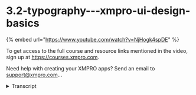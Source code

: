 # 3.2-typography---xmpro-ui-design-basics
{% embed url="https://www.youtube.com/watch?v=NjHogk4spDE" %}



To get access to the full course and resource links mentioned in the video, sign up at https://courses.xmpro.com.

Need help with creating your XMPRO apps? Send an email to support@xmpro.com...
<details>
<summary>Transcript</summary>To get access to the full course and resource links mentioned in the video, sign up at https://courses.xmpro.com.

Need help with creating your XMPRO apps? Send an email to support@xmpro.com...
in this lesson we're going to look at

how to style text or

typography in your user interfaces

the first thing you need to know when it

comes to styling typography for your

interface

is that you need a typographic scale a

typographic scale

is classically known as a harmonious

progression of font sizes

but it's almost like the notes on a

musical scale

this will help you to create a visual

hierarchy and consistency in your design

so there are multiple ways to create a

typographic scale

the way that i like to do it is based on

a font measurement called

an m let's say that we've chosen 16

pixels as our base size

this is going to be 1m 2m

will then be 32 pixels in this scenario

so in the graphic on the right you'll

see that we're using a typographic scale

of 1.25 so 16 pixels is going to be the

body text size

then the smallest heading is going to be

16 pixels

times 1.25 in this case

that's going to be 20 pixels

the second heading size is then going to

be 20 pixels

times 1.25 which in this case is going

to be

25 pixels so you keep going up and down

the scale to give you enough font sizes

to choose from

but why not just choose font sizes based

on what you think will work

well the main reason to use a

typographic scale is that it creates

consistency between different heading

sizes

now if you're looking to create a

typographic scale for your ui i

advise using a table like this one on

the slide

on the left you add the name of the

specific element that you want to add to

your scale

i typically do it smallest at the bottom

to largest at the top

the second column has the size in pixels

and

in m's and the third column has the font

weight

since some of the items in your

typographic scale might be bold

especially headings

then i also like to add a column for

usage where i write down

where this particular item is going to

be used in the interface

there's a great free tool to help you

create your own typographic scale

it's called type scale and all you have

to do to get started

is enter in a base size in pixels

usually we're going to choose 16 pixels

next you're going to select the scale

this will then determine how big the

contrast is between the elements

so you'll see that we have a golden

ratio

perfect fifth minor third etc there's a

whole bunch of different options for you

to choose from

now you'll see if i choose golden ratio

there's going to be quite a big

difference between elements in this

typographic scale

i prefer the major third scale because

it gives enough differentiation between

elements

but without becoming too big to be

practical

now we're going to look at choosing the

right typeface

so what is a typeface well it's actually

the correct

term for what most people would simply

call a font

a font also includes the size

and the style of a typeface so when you

create a ui design

you want to choose a typeface that is

easy to read

and that works in various sizes the most

important thing is that you have to use

it consistently

throughout your ui i want you to

remember back to the worst website

ever that we showed in the first video

this was a great example of

inconsistent font usage i recommend that

you use

a maximum of two typefaces in your ui

design

you can choose between serif or sans

serif fonts

now i don't recommend using scripts or

handwritten fonts

because they can be quite difficult to

read

so what is a serif well serif refers to

the small line or the stroke

that attaches to the end of the larger

stroke in a letter

like the bottom of the blue a sans serif

simply means without serifs examples of

serif fonts

are times new roman and baskerville sans

serifs are typefaces like

ariel helvetica and verdana

serif fonts tend to look more

traditional and they're often used in

newspapers

but if you want a more modern look to

your user interface

i recommend using a sans serif

consistently throughout

so how do you choose font sizes and

weights

well 16 pixels is a good rule of thumb

for both desktop and mobile body text

i don't recommend going any smaller than

this for large sections of text

you can use larger font sizes in your

scale for things that need to be

glanceable

like headings and i would also recommend

steering away from condensed

or thin typefaces another thing to avoid

is using

all lowercase especially if you're using

small font sizes

usability studies have shown that

readability actually goes down

when text is written in all lower case

finally use bold sparingly to emphasize

key areas of text a good example of this

is to make

cards and page headings bold and have

most of the other text on your page

the normal font weight so let's take a

look

at text alignment as i mentioned in

a previous video on visual hierarchy

left aligned text is generally

easier to read than center or right

aligned

this is particularly true in countries

that read from left to right

so here's an example at the bottom of

the slide which one reads easier to you

now let's look at line spacing the web

content accessibility guidelines which

also include the contrast ratio

recommendations

recommend setting your line height or

line spacing

to at least one and a half times the

font size

so what does this mean well if you look

at the examples below you'll see that

the font size is 16 pixels

with one x line height so the line

height for the text on the left is also

16 pixels one and a half times the line

height is going to mean

that the line height is now 16 pixels

times one and a half which is 24.

you'll see an example of this on the

right this adds more breathing room

between text

and also helps to improve readability

the final thing to consider when you're

styling your ui

is to choose a line length that is easy

for users to read

the number of characters in a line has a

big influence on readability

the optimum length also depends on the

device that the user is using

mobile devices have a shorter ideal line

length than desktop

but between 45 to 80 characters is a

good range for all devices

on the left is an example at 71

characters per line

the text on the right is over the 80

character recommendation

and you'll notice that the lines become

too long and quite difficult to read

join me in the next lesson to take a

deeper look at how to use

white space in your interface designs
</details>